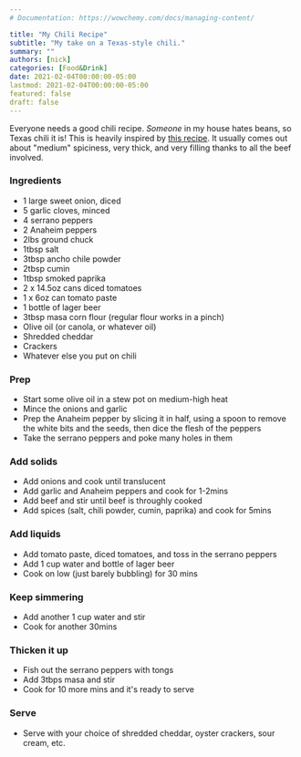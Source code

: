 ```yaml
---
# Documentation: https://wowchemy.com/docs/managing-content/

title: "My Chili Recipe"
subtitle: "My take on a Texas-style chili."
summary: ""
authors: [nick]
categories: [Food&Drink]
date: 2021-02-04T00:00:00-05:00
lastmod: 2021-02-04T00:00:00-05:00
featured: false
draft: false
---
```


Everyone needs a good chili recipe.  *Someone* in my house hates beans, so Texas chili it is!  This is heavily inspired by [this recipe](https://www.southernliving.com/recipes/west-texas-chili-recipe).  It usually comes out about "medium" spiciness, very thick, and very filling thanks to all the beef involved.

### Ingredients
- 1 large sweet onion, diced
- 5 garlic cloves, minced
- 4 serrano peppers
- 2 Anaheim peppers
- 2lbs ground chuck
- 1tbsp salt
- 3tbsp ancho chile powder
- 2tbsp cumin
- 1tbsp smoked paprika
- 2 x 14.5oz cans diced tomatoes
- 1 x 6oz can tomato paste
- 1 bottle of lager beer
- 3tbsp masa corn flour (regular flour works in a pinch)
- Olive oil (or canola, or whatever oil)
- Shredded cheddar
- Crackers
- Whatever else you put on chili

### Prep
- Start some olive oil in a stew pot on medium-high heat
- Mince the onions and garlic
- Prep the Anaheim pepper by slicing it in half, using a spoon to remove the white bits and the seeds, then dice the flesh of the peppers
- Take the serrano peppers and poke many holes in them
### Add solids
- Add onions and cook until translucent
- Add garlic and Anaheim peppers and cook for 1-2mins
- Add beef and stir until beef is throughly cooked
- Add spices (salt, chili powder, cumin, paprika) and cook for 5mins
### Add liquids
- Add tomato paste, diced tomatoes, and toss in the serrano peppers
- Add 1 cup water and bottle of lager beer
- Cook on low (just barely bubbling) for 30 mins
### Keep simmering
- Add another 1 cup water and stir
- Cook for another 30mins
### Thicken it up
- Fish out the serrano peppers with tongs
- Add 3tbps masa and stir
- Cook for 10 more mins and it's ready to serve
### Serve
- Serve with your choice of shredded cheddar, oyster crackers, sour cream, etc.